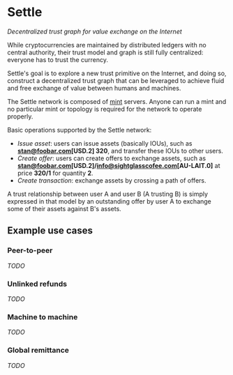# Settle

*Decentralized trust graph for value exchange on the Internet*

While cryptocurrencies are maintained by distributed ledgers with no central
authority, their trust model and graph is still fully centralized: everyone has
to trust the currency.

Settle's goal is to explore a new trust primitive on the Internet, and doing
so, construct a decentralized trust graph that can be leveraged to achieve
fluid and free exchange of value between humans and machines.

The Settle network is composed of [mint](mint/README.md) servers. Anyone can
run a mint and no particular mint or topology is required for the network to
operate properly.

Basic operations supported by the Settle network:
- *Issue asset*: users can issue assets (basically IOUs), such as
  **stan@foobar.com[USD.2] 320**, and transfer these IOUs to other users.
- *Create offer*: users can create offers to exchange assets, such as
  **stan@foobar.com[USD.2]/info@sightglasscofee.com[AU-LAIT.0]** at price
  **320/1** for quantity **2**.
- *Create transaction*: exchange assets by crossing a path of offers.

A trust relationship between user A and user B (A trusting B) is simply
expressed in that model by an outstanding offer by user A to exchange some of
their assets against B's assets.

## Example use cases

### Peer-to-peer

*TODO*

### Unlinked refunds

*TODO*

### Machine to machine

*TODO*

### Global remittance

*TODO*

